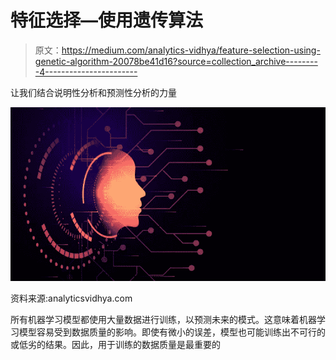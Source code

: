 # 特征选择—使用遗传算法

> 原文：<https://medium.com/analytics-vidhya/feature-selection-using-genetic-algorithm-20078be41d16?source=collection_archive---------4----------------------->

让我们结合说明性分析和预测性分析的力量

![](img/d8d92ff408c94c976beca002fdd1899e.png)

资料来源:analyticsvidhya.com

所有机器学习模型都使用大量数据进行训练，以预测未来的模式。这意味着机器学习模型容易受到数据质量的影响。即使有微小的误差，模型也可能训练出不可行的或低劣的结果。因此，用于训练的数据质量是最重要的